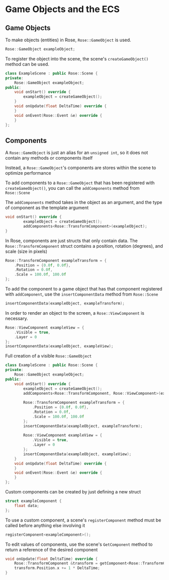 # Game Objects and the ECS
## Game Objects
To make objects (entities) in Rose, ```Rose::GameObject``` is used.
```cpp
Rose::GameObject exampleObject;
```
To register the object into the scene, the scene's ```createGameObject()``` method can be used.
```cpp
class ExampleScene : public Rose::Scene {
private:
	Rose::GameObject exampleObject;
public:
	void onStart() override {
		exampleObject = createGameObject();
	}
	void onUpdate(float DeltaTime) override {
	}
	void onEvent(Rose::Event &e) override {
	}
};
```
## Components
A ```Rose::GameObject``` is just an alias for an ```unsigned int```, so it does not contain any methods or components itself

Instead, a ```Rose::GameObject```'s components are stores within the scene to optimize performance

To add components to a ```Rose::GameObject``` that has been registered with ```createGameObject()```, you can call the ```addComponents``` method from ```Rose::Scene```

The ```addComponents``` method takes in the object as an argument, and the type of component as the template argument
```cpp
void onStart() override {
		exampleObject = createGameObject();
		addComponents<Rose::TransformComponent>(exampleObject);
}
```
In Rose, components are just structs that only contain data.
The ```Rose::TransformComponent``` struct contains a position, rotation (degrees), and scale (size in pixels)
```cpp
Rose::TransformComponent exampleTransform = {
	.Position = {0.0f, 0.0f},
	.Rotation = 0.0f,
	.Scale = 100.0f, 100.0f
};
```
To add the component to a game object that has that component registered with ```addComponent```, use the ```insertComponentData``` method from ```Rose::Scene```
```cpp
insertComponentData(exampleObject, exampleTransform);
```
In order to render an object to the screen, a ```Rose::ViewComponent``` is necessary.
```cpp
Rose::ViewComponent exampleView = {
	.Visible = true,
	.Layer = 0
};
insertComponentData(exampleObject, exampleView);
```
Full creation of a visible ```Rose::GameObject```
```cpp
class ExampleScene : public Rose::Scene {
private:
	Rose::GameObject exampleObject;
public:
	void onStart() override {
		exampleObject = createGameObject();
		addComponents<Rose::TransformComponent, Rose::ViewComponent>(exampleObject);
		
		Rose::TransformComponent exampleTransform = {
			.Position = {0.0f, 0.0f},
			.Rotation = 0.0f,
			.Scale = 100.0f, 100.0f
		};
		insertComponentData(exampleObject, exampleTransform);
		
		Rose::ViewComponent exampleView = {
			.Visible = true,
			.Layer = 0
		};
		insertComponentData(exampleObject, exampleView);
	}
	void onUpdate(float DeltaTime) override {
	}
	void onEvent(Rose::Event &e) override {
	}
};
```
Custom components can be created by just defining a new struct
```cpp
struct exampleComponent {
	float data;
};
```
To use a custom component, a scene's ```registerComponent``` method must be called before anything else involving it
```cpp
registerComponent<exampleComponent>();
```
To edit values of components, use the scene's ```GetComponent``` method to return a reference of the desired component
```cpp
void onUpdate(float DeltaTime) override {
	Rose::TransformComponent &transform = getComponent<Rose::TransformComponent>(exampleObject);
	transform.Position.x += 1 * DeltaTime;
}
```
